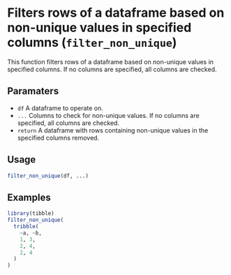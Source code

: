 # Filters rows of a dataframe based on non-unique values in specified columns (`filter_non_unique`)

This function filters rows of a dataframe based on non-unique values in
specified columns. If no columns are specified, all columns are checked.

## Paramaters
 - `df` A dataframe to operate on.
 - `...` Columns to check for non-unique values. If no columns are
specified, all columns are checked.
 - `return` A dataframe with rows containing non-unique values in the specified
columns removed.

## Usage
```r
filter_non_unique(df, ...)
```

## Examples
```r
library(tibble)
filter_non_unique(
  tribble(
    ~a, ~b,
    1, 3,
    2, 4,
    2, 4
  )
)
```
